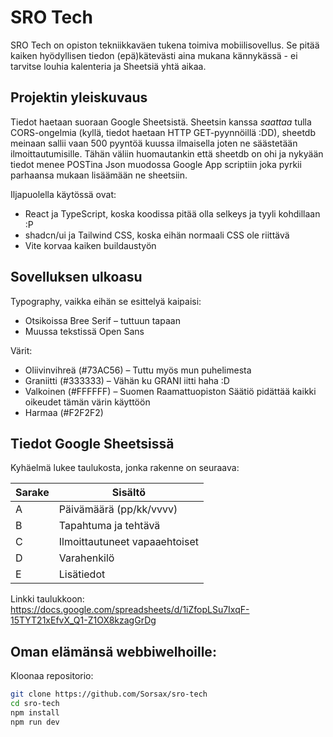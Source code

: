 # SRO Tech

SRO Tech on opiston tekniikkaväen tukena toimiva mobiilisovellus. Se pitää kaiken hyödyllisen tiedon (epä)kätevästi aina mukana kännykässä - ei tarvitse louhia kalenteria ja Sheetsiä yhtä aikaa.

## Projektin yleiskuvaus

Tiedot haetaan suoraan Google Sheetsistä. Sheetsin kanssa *saattaa* tulla CORS-ongelmia (kyllä, tiedot haetaan HTTP GET-pyynnöillä :DD), sheetdb meinaan sallii vaan 500 pyyntöä kuussa ilmaisella joten ne säästetään ilmoittautumisille.
Tähän väliin huomautankin että sheetdb on ohi ja nykyään tiedot menee POSTina Json muodossa Google App scriptiin joka pyrkii parhaansa mukaan lisäämään ne sheetsiin.

Iljapuolella käytössä ovat:

- React ja TypeScript, koska koodissa pitää olla selkeys ja tyyli kohdillaan :P
- shadcn/ui ja Tailwind CSS, koska eihän normaali CSS ole riittävä
- Vite korvaa kaiken buildaustyön

## Sovelluksen ulkoasu

Typography,
vaikka eihän se esittelyä kaipaisi:

- Otsikoissa Bree Serif – tuttuun tapaan
- Muussa tekstissä Open Sans

Värit:

- Oliivinvihreä (#73AC56) – Tuttu myös mun puhelimesta
- Graniitti (#333333) – Vähän ku GRANI iitti haha :D
- Valkoinen (#FFFFFF) – Suomen Raamattuopiston Säätiö pidättää kaikki oikeudet tämän värin käyttöön
- Harmaa (#F2F2F2)

## Tiedot Google Sheetsissä

Kyhäelmä lukee taulukosta, jonka rakenne on seuraava:

| Sarake | Sisältö                        |
|--------|--------------------------------|
| A      | Päivämäärä (pp/kk/vvvv)       |
| B      | Tapahtuma ja tehtävä           |
| C      | Ilmoittautuneet vapaaehtoiset |
| D      | Varahenkilö                    |
| E      | Lisätiedot                     |

Linkki taulukkoon:  
https://docs.google.com/spreadsheets/d/1iZfopLSu7IxqF-15TYT21xEfvX_Q1-Z1OX8kzagGrDg

## Oman elämänsä webbiwelhoille:

Kloonaa repositorio:

```bash
git clone https://github.com/Sorsax/sro-tech
cd sro-tech
npm install
npm run dev
